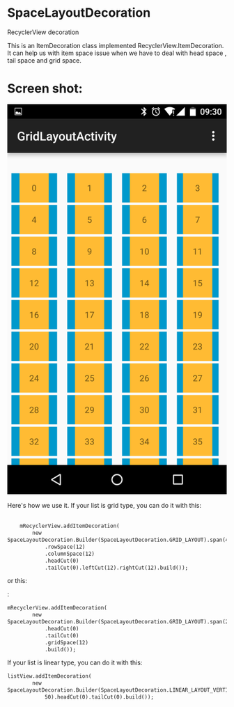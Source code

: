 # SpaceLayoutDecoration
RecyclerView decoration

This is an ItemDecoration class implemented RecyclerView.ItemDecoration. It can help us with item space issue when we have to deal with head space , tail space and grid space.

# Screen shot:
![SpaceLayoutDecoration](/Screenshot_20160623-093019.png)


Here's how we use it. If your list is grid type, you can do it with this:

```

    mRecyclerView.addItemDecoration(
        new SpaceLayoutDecoration.Builder(SpaceLayoutDecoration.GRID_LAYOUT).span(4)
            .rowSpace(12)
            .columnSpace(12)
            .headCut(0)
            .tailCut(0).leftCut(12).rightCut(12).build());
```

or this:

:
```
mRecyclerView.addItemDecoration(
        new SpaceLayoutDecoration.Builder(SpaceLayoutDecoration.GRID_LAYOUT).span(2)
            .headCut(0)
            .tailCut(0)
            .gridSpace(12)
            .build());
```

If your list is linear type, you can do it with this:

```
listView.addItemDecoration(
        new SpaceLayoutDecoration.Builder(SpaceLayoutDecoration.LINEAR_LAYOUT_VERTICAL).linearSpace(
            50).headCut(0).tailCut(0).build());
```

